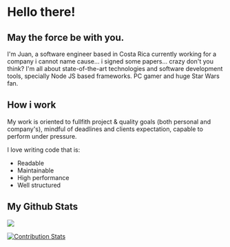 # Hello there!
## May the force be with you.
I'm Juan, a software engineer based in Costa Rica currently working for a company i cannot name cause... i signed some papers... crazy don't you think? I'm all about state-of-the-art technologies and software development tools, specially Node JS based frameworks. PC gamer and huge Star Wars fan.

## How i work
My work is oriented to fullfith project & quality goals (both personal and company's), mindful of deadlines and clients expectation, capable to perform under pressure.

I love writing code that is:
* Readable
* Maintainable
* High performance
* Well structured

## My Github Stats
![](https://github-readme-stats.vercel.app/api?username=JuankBregar&show_icons=true&title_color=000&bg_color=fff)

[![Contribution Stats](https://github-contribution-stats.vercel.app/api/?username=JuankBregar)](https://github.com/JuankBregar/github-contribution-stats/)

